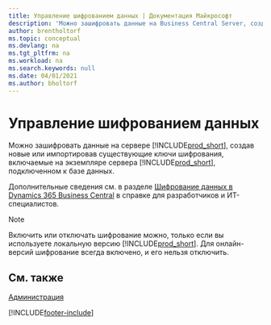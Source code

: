 ```yaml
---
title: Управление шифрованием данных | Документация Майкрософт
description: 'Можно зашифровать данные на Business Central Server, создав новые или импортировав существующие ключи шифрования, включаемые на сервере.'
author: brentholtorf
ms.topic: conceptual
ms.devlang: na
ms.tgt_pltfrm: na
ms.workload: na
ms.search.keywords: null
ms.date: 04/01/2021
ms.author: bholtorf
---
```

# Управление шифрованием данных
Можно зашифровать данные на сервере [!INCLUDE[prod_short](includes/prod_short.md)], создав новые или импортировав существующие ключи шифрования, включаемые на экземпляре сервера [!INCLUDE[prod_short](includes/prod_short.md)], подключенном к базе данных.

Дополнительные сведения см. в разделе [Шифрование данных в Dynamics 365 Business Central](/dynamics365/business-central/dev-itpro/developer/devenv-encrypting-data) в справке для разработчиков и ИТ-специалистов.

> [!Note]
> Включить или отключать шифрование можно, только если вы используете локальную версию [!INCLUDE[prod_short](includes/prod_short.md)]. Для онлайн-версий шифрование всегда включено, и его нельзя отключить.

## См. также  
[Администрация](admin-setup-and-administration.md)


[!INCLUDE[footer-include](includes/footer-banner.md)]